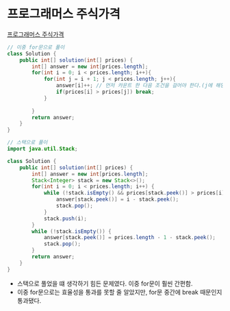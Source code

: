 # 프로그래머스 주식가격
[프로그래머스 주식가격](https://school.programmers.co.kr/learn/courses/30/lessons/42584)

```java
// 이중 for문으로 풀이
class Solution {
	public int[] solution(int[] prices) {
        int[] answer = new int[prices.length];
        for(int i = 0; i < prices.length; i++){
            for(int j = i + 1; j < prices.length; j++){
                answer[i]++; // 먼저 카운트 한 다음 조건을 걸어야 한다.(j에 해당하면 비교가 가능한 것이기 때문에 무조건 +1) 
                if(prices[i] > prices[j]) break;
            }
            
        }
        return answer;
    } 
}
```

```java
// 스택으로 풀이
import java.util.Stack;

class Solution {
	public int[] solution(int[] prices) {
        int[] answer = new int[prices.length];
        Stack<Integer> stack = new Stack<>();
        for(int i = 0; i < prices.length; i++) {
            while (!stack.isEmpty() && prices[stack.peek()] > prices[i]) {
                answer[stack.peek()] = i - stack.peek(); 
                stack.pop();
            }
            stack.push(i);
        }
        while (!stack.isEmpty()) {
            answer[stack.peek()] = prices.length - 1 - stack.peek();
            stack.pop();
        }
        return answer;
    }
}
```
* 스택으로 풀었을 떄 생각하기 힘든 문제였다. 이중 for문이 훨씬 간편함.
* 이중 for문으로는 효율성을 통과를 못할 줄 알았지만, for문 중간에 break 때문인지 통과됐다.